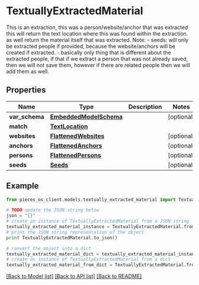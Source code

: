 # TextuallyExtractedMaterial

This is an extraction, this was a person/website/anchor that was extracted  this will return the text location where this was found within the extraction.  as well return the material itself that was extracted.  Note: - seeds: will only be extracted people if provided, because the website/anchors will be created if extracted. - basically only thing that is different about the extracted people, if that if we extract a person that was not already saved,   then we will not save them, however if there are related people then we will add them as well.

## Properties
Name | Type | Description | Notes
------------ | ------------- | ------------- | -------------
**var_schema** | [**EmbeddedModelSchema**](EmbeddedModelSchema.md) |  | [optional] 
**match** | [**TextLocation**](TextLocation.md) |  | 
**websites** | [**FlattenedWebsites**](FlattenedWebsites.md) |  | [optional] 
**anchors** | [**FlattenedAnchors**](FlattenedAnchors.md) |  | [optional] 
**persons** | [**FlattenedPersons**](FlattenedPersons.md) |  | [optional] 
**seeds** | [**Seeds**](Seeds.md) |  | [optional] 

## Example

```python
from pieces_os_client.models.textually_extracted_material import TextuallyExtractedMaterial

# TODO update the JSON string below
json = "{}"
# create an instance of TextuallyExtractedMaterial from a JSON string
textually_extracted_material_instance = TextuallyExtractedMaterial.from_json(json)
# print the JSON string representation of the object
print TextuallyExtractedMaterial.to_json()

# convert the object into a dict
textually_extracted_material_dict = textually_extracted_material_instance.to_dict()
# create an instance of TextuallyExtractedMaterial from a dict
textually_extracted_material_from_dict = TextuallyExtractedMaterial.from_dict(textually_extracted_material_dict)
```
[[Back to Model list]](../README.md#documentation-for-models) [[Back to API list]](../README.md#documentation-for-api-endpoints) [[Back to README]](../README.md)


